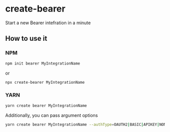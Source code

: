 # create-bearer

Start a new Bearer intefration in a minute

## How to use it

### NPM

```bash
npm init bearer MyIntegrationName
```

or

```bash
npx create-bearer MyIntegrationName
```

### YARN

```bash
yarn create bearer MyIntegrationName
```

Additionally, you can pass argument options

```bash
yarn create bearer MyIntegrationName --authType=OAUTH2|BASIC|APIKEY|NONE
```

